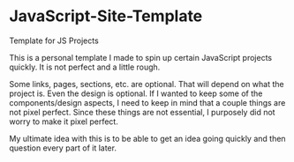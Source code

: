 # JavaScript-Site-Template
Template for JS Projects

This is a personal template I made to spin up certain JavaScript projects quickly. It is not perfect and a little rough.

Some links, pages, sections, etc. are optional. That will depend on what the project is. Even the design is optional.
If I wanted to keep some of the components/design aspects, I need to keep in mind that a couple things are not pixel perfect. Since these things are not essential, I purposely did not worry to make it pixel perfect.

My ultimate idea with this is to be able to get an idea going quickly and then question every part of it later.
